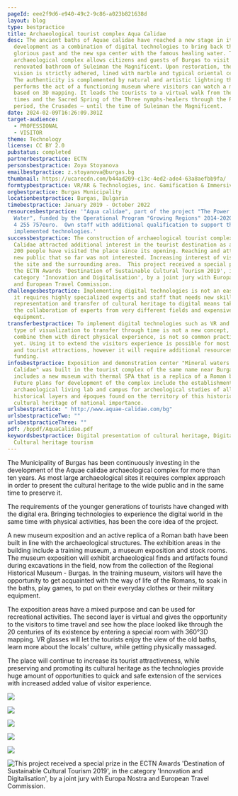 ```yaml
---
pageId: eee2f9d6-e940-49c2-9c86-a023b821638d
layout: blog
type: bestpractice
title: Archaeological tourist complex Aqua Calidae
desc: The ancient baths of Aquae calidae have reached a new stage in its
  development as a combination of digital technologies to bring back the
  glorious past and the new spa center with the famous healing water. The
  archaeological complex allows citizens and guests of Burgas to visit the fully
  renovated bathroom of Suleiman the Magnificent. Upon restoration, the original
  vision is strictly adhered, lined with marble and typical oriental ceramics.
  The authenticity is complemented by natural and artistic lightning that
  performs the act of a functioning museum where visitors can watch a movie
  based on 3D mapping. It leads the tourists to a virtual walk from the Thracian
  times and the Sacred Spring of the Three nymphs-healers through the Roman
  period, the Crusades – until the time of Suleiman the Magnificent.
date: 2024-02-09T16:26:09.301Z
target-audience:
  - PROFESSIONAL
  - VISITOR
theme: Technology
license: CC BY 2.0
pubstatus: completed
partnerbestpractice: ECTN
personsbestpractice: Zoya Stoyanova
emailbestpractice: z.stoyanova@burgas.bg
thumbnail: https://ucarecdn.com/b44ad209-c13c-4ed2-ade4-63a8aefbb9fa/
formtypbestpractice: VR/AR & Technologies, inc. Gamification & Immersive perfomances
orgbestpractice: Burgas Municipality
locationbestpractice: Burgas, Bulgaria
timebestpractice: January 2019 - October 2022
resourcesbestpractice: '"Aqua calidae", part of the project "The Power of
  Water", funded by the Operational Program "Growing Regions" 2014-2020, Budget
  4 255 757euro.  Own staff with additional qualification to support the new
  implemented technologies.'
successbestpractice: The construction of archaeological tourist complex Aquae
  Calidae attracted additional interest in the tourist destination as about 45
  200 people have visited the place since its opening. Reaching and attracting
  new public that so far was not interested. Increasing interest of visitors to
  the site and the surrounding area.  This project received a special prize in
  the ECTN Awards 'Destination of Sustainable Cultural Tourism 2019', in the
  category 'Innovation and Digitalisation', by a joint jury with Europa Nostra
  and European Travel Commission.
challengesbestpractice: Implementing digital technologies is not an easy task,
  it requires highly specialized experts and staff that needs new skills. The
  representation and transfer of cultural heritage to digital means takes time,
  the collaboration of experts from very different fields and expensive high end
  equipment.
transferbestpractice: To implement digital technologies such as VR and other
  type of visualization to transfer through time is not a new concept, but to
  combine them with direct physical experience, is not so common practice as of
  yet. Using it to extend the visitors experience is possible for most museums
  and tourist attractions, however it will require additional resources and
  funding.
infosbestpractice: Exposition and demonstration center "Mineral waters of Aquae
  Calidae" was built in the tourist complex of the same name near Burgas. It
  includes a new museum with thermal SPA that is a replica of a Roman bath.
  Future plans for development of the complex include the establishment of
  archaeological living lab and campus for archeological studies of all
  historical layers and époques found on the territory of this historical
  cultural heritage of national importance.
urlsbestpractice: " http://www.aquae-calidae.com/bg"
urlsbestpracticeTwo: ""
urlsbestpracticeThree: ""
pdf: /bppdf/AquaCalidae.pdf
keywordsbestpractice: Digital presentation of cultural heritage, Digitalization,
  Cultural heritage tourism
---
```

The Municipality of Burgas has been continuously investing in the development of the Aquae calidae archaeological complex for more than ten years. As most large archaeological sites it requires complex approach in order to present the cultural heritage to the wide public and in the same time to preserve it. 

The requirements of the younger generations of tourists have changed with the digital era. Bringing technologies to experience the digital world in the same time with physical activities, has been the core idea of the project.

A new museum exposition and an active replica of a Roman bath have been built in line with the archaeological structures. The exhibition areas in the building include a training museum, a museum exposition and stock rooms. The museum exposition will exhibit archaeological finds and artifacts found during excavations in the field, now from the collection of the Regional Historical Museum - Burgas. In the training museum, visitors will have the opportunity to get acquainted with the way of life of the Romans, to soak in the baths, play games, to put on their everyday clothes or their military equipment. 

The exposition areas have a mixed purpose and can be used for recreational activities. The second layer is virtual and gives the opportunity to the visitors to time travel and see how the place looked like through the 20 centuries of its existence by entering a special room with 360°3D mapping. VR glasses will let the tourists enjoy the view of the old baths, learn more about the locals’ culture, while getting physically massaged. 

The place will continue to increase its tourist attractiveness, while preserving and promoting its cultural heritage as the technologies provide huge amount of opportunities to quick and safe extension of the services with increased added value of visitor experience.

![](https://ucarecdn.com/cf433fb5-f6a9-44b4-9434-a22873039da0/)

![](https://ucarecdn.com/6fefa26b-aeac-4096-afc1-1678befc5c4f/)

![](https://ucarecdn.com/b919867e-5c3a-4cb2-838e-3f761db85f86/)

![](https://ucarecdn.com/ed6b3350-d112-4de9-9e43-c7e8359dfbba/)

![](https://ucarecdn.com/dac5d260-9f69-4c39-9bc0-e9e204f00952/)

![](https://ucarecdn.com/922350d0-e0f1-4d35-9393-0262269fe3a0/ "This project received a special prize in the ECTN Awards 'Destination of Sustainable Cultural Tourism 2019', in the category 'Innovation and Digitalisation', by a joint jury with Europa Nostra and European Travel Commission.")